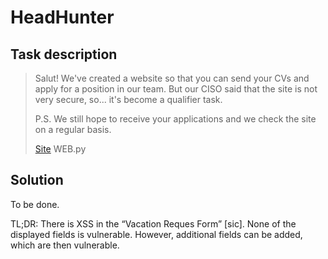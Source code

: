 HeadHunter
==========

Task description
----------------

> Salut! We've created a website so that you can send your CVs and apply for a
> position in our team. But our CISO said that the site is not very secure,
> so... it's become a qualifier task.
>
> P.S. We still hope to receive your applications and we check the site on a
> regular basis.
>
> [Site](http://95.213.204.69/)
> WEB.py

Solution
--------

To be done.

TL;DR: There is XSS in the “Vacation Reques Form” [sic]. None of the displayed
fields is vulnerable. However, additional fields can be added, which are then
vulnerable.

